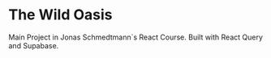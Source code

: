 # The Wild Oasis

Main Project in Jonas Schmedtmann`s React Course. Built with React Query and Supabase.
